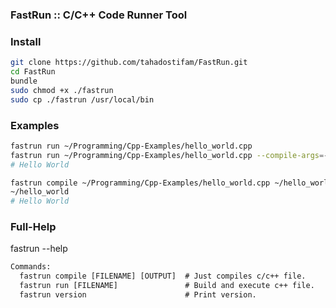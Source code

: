 ### FastRun :: C/C++ Code Runner Tool

### Install

```bash
git clone https://github.com/tahadostifam/FastRun.git
cd FastRun
bundle
sudo chmod +x ./fastrun
sudo cp ./fastrun /usr/local/bin
```

### Examples

```bash
fastrun run ~/Programming/Cpp-Examples/hello_world.cpp
fastrun run ~/Programming/Cpp-Examples/hello_world.cpp --compile-args=-Wall
# Hello World
```

```bash
fastrun compile ~/Programming/Cpp-Examples/hello_world.cpp ~/hello_world
~/hello_world
# Hello World
```

### Full-Help

fastrun --help

```txt
Commands:
  fastrun compile [FILENAME] [OUTPUT]  # Just compiles c/c++ file.
  fastrun run [FILENAME]               # Build and execute c++ file.
  fastrun version                      # Print version.
```
